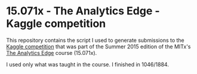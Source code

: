 # 15.071x - The Analytics Edge - Kaggle competition
This repository contains the script I used to generate submissions to the [Kaggle competition](https://www.kaggle.com/c/15-071x-the-analytics-edge-summer-2015) that was part of the Summer 2015 edition of the MITx's [The Analytics Edge](https://courses.edx.org/courses/course-v1:MITx+15.071x_2a+2T2015) course (15.071x).

I used only what was taught in the course. I finished in 1046/1884.
